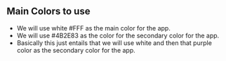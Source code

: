 ## Main Colors to use
- We will use white #FFF as the main color for the app.
- We will use #4B2E83 as the color for the secondary color for the app.
- Basically this just entails that we will use white and then that purple
color as the secondary color for the app.